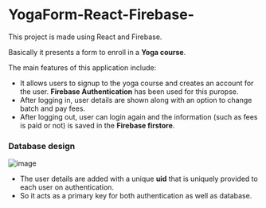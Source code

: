 # YogaForm-React-Firebase-

This project is made using React and Firebase.

Basically it presents a form to enroll in a **Yoga course**.


The main features of this application include: 
- It allows users to signup to the yoga course and creates an account for the user. **Firebase Authentication** has been used for this puropse.
- After logging in, user details are shown along with an option to change batch and pay fees. 
- After logging out, user can login again and the information (such as fees is paid or not) is saved in the **Firebase firstore**.

### **Database design**
![image](https://user-images.githubusercontent.com/88040318/207945066-a6fcfc80-59b3-4f40-83ef-13f594bfc04c.png)

- The user details are added with a unique **uid** that is uniquely provided to each user on authentication.
- So it acts as a primary key for both authentication as well as database.
